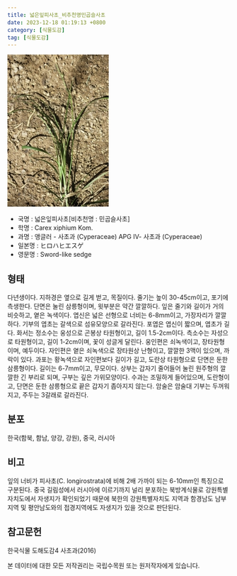 ```yaml
---
title: 넓은잎피사초_비추천명민곱슬사초
date: 2023-12-18 01:19:13 +0800
category: [식물도감]
tag: [식물도감]
---
```




![넓은잎피사초[비추천명 : 민곱슬사초]](/assets/img/fileUpload/plants/basic/Cyperaceae/Carex/4884/1_th2.JPG)
- 국명 : 넓은잎피사초[비추천명 : 민곱슬사초]
- 학명 : Carex xiphium Kom.
- 과명 : 앵글러 - 사초과 (Cyperaceae) APG Ⅳ- 사초과 (Cyperaceae)
- 일본명 : ヒロハヒエスゲ
- 영문명 : Sword-like sedge


## 형태
다년생이다. 지하경은 옆으로 길게 벋고, 목질이다. 줄기는 높이 30-45cm이고, 포기에 측생한다. 단면은 눌린 삼릉형이며, 윗부분은 약간 깔깔하다. 잎은 줄기와 길이가 거의 비슷하고, 옅은 녹색이다. 엽신은 넓은 선형으로 너비는 6-8mm이고, 가장자리가 깔깔하다. 기부의 엽초는 갈색으로 섬유모양으로 갈라진다. 포엽은 엽신이 짧으며, 엽초가 길다. 화서는 정소수는 웅성으로 곤봉상 타원형이고, 길이 1.5-2cm이다. 측소수는 자성으로 타원형이고, 길이 1-2cm이며, 꽃이 성글게 달린다. 웅인편은 쇠녹색이고, 장타원형이며, 예두이다. 자인편은 옅은 쇠녹색으로 장타원상 난형이고, 깔깔한 3맥이 있으며, 까락이 있다. 과포는 황녹색으로 자인편보다 길이가 길고, 도란상 타원형으로 단면은 둔한 삼릉형이다. 길이는 6-7mm이고, 무모이다. 상부는 갑자기 줄어들어 눌린 원주형의 깔깔한 긴 부리로 되며, 구부는 깊은 가위모양이다. 수과는 조밀하게 들어있으며, 도란형이고, 단면은 둔한 삼릉형으로 끝은 갑자기 좁아지지 않는다. 암술은 암술대 기부는 두꺼워지고, 주두는 3갈래로 갈라진다.
## 분포
한국(함북, 함남, 양강, 강원), 중국, 러시아
## 비고
잎의 너비가 피사초(C. longirostrata)에 비해 2배 가까이 되는 6-10mm인 특징으로 구분된다. 중국 길림성에서 러시아에 이르기까지 널리 분포하는 북방계식물로 강원특별자치도에서 자생지가 확인되었기 때문에 북한의 강원특별자치도 지역과 함경남도 남부지역 및 평안남도와의 접경지역에도 자생지가 있을 것으로 판단된다.
## 참고문헌
한국식물 도해도감4 사초과(2016)






본 데이터에 대한 모든 저작권리는 국립수목원 또는 원저작자에게 있습니다.
